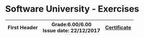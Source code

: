 # Software University - Exercises 


| First Header  | Grade:6.00/6.00<br>Issue date: 22/12/2017 | [Certificate](https://softuni.bg/certificates/details/50217/9efb074a) |
| ------------- | ------------- | ------------- |



